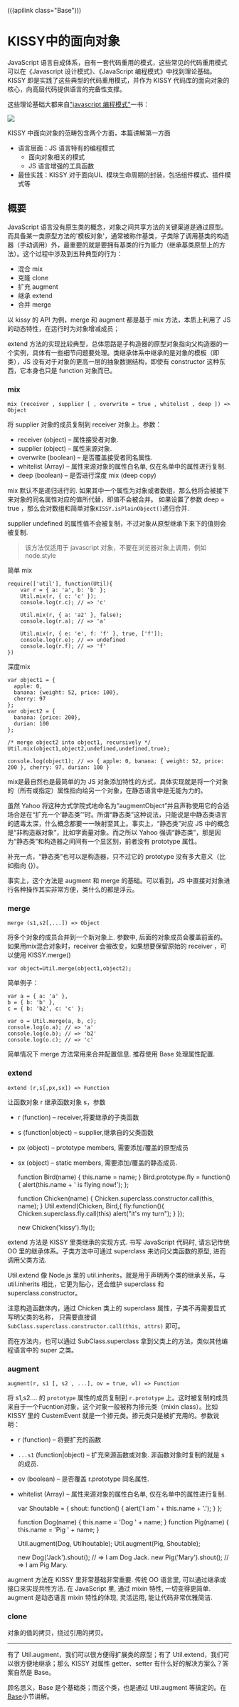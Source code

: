 (((apilink class="Base")))
# KISSY中的面向对象

JavaScript 语言自成体系，自有一套代码重用的模式，这些常见的代码重用模式可以在《Javascript 设计模式》、《JavaScript 编程模式》中找到理论基础。KISSY 即是实践了这些典型的代码重用模式，并作为 KISSY 代码库的面向对象的核心，向高层代码提供语言的完备性支撑。

这些理论基础大都来自["javascript 编程模式"](https://speakerdeck.com/lijing00333/javascript-patterns)一书：

![](http://gtms01.alicdn.com/tps/i1/T1mumMFdBdXXXMOITY-406-251.png)

KISSY 中面向对象的范畴包含两个方面，本篇讲解第一方面

- 语言层面：JS 语言特有的编程模式
	- 面向对象相关的模式
	- JS 语言增强的工具函数
- 最佳实践：KISSY 对于面向UI、模块生命周期的封装，包括组件模式、插件模式等

## 概要

JavaScript 语言没有原生类的概念，对象之间共享方法的关键渠道是通过原型。而具备某一类原型方法的'模板对象'，通常被称作基类，子类除了调用基类的构造器（手动调用）外，最重要的就是要拥有基类的行为能力（继承基类原型上的方法）。这个过程中涉及到五种典型的行为：

- 混合 mix
- 克隆 clone
- 扩充 augment
- 继承 extend
- 合并 merge

以 kissy 的 API 为例，merge 和 augment 都是基于 mix 方法，本质上利用了 JS 的动态特性，在运行时为对象增减成员；

extend 方法的实现比较典型，总体思路是子构造器的原型对象指向父构造器的一个实例，具体有一些细节问题要处理。类继承体系中继承的是对象的模板（即类），JS 没有对于对象的更高一层的抽象数据结构，即使有 constructor 这种东西，它本身也只是 function 对象而已。

### mix

`mix (receiver , supplier [ , overwrite = true , whitelist , deep ]) => Object`

将 supplier 对象的成员复制到 receiver 对象上。参数：

- receiver (object) – 属性接受者对象.
- supplier (object) – 属性来源对象.
- overwrite (boolean) – 是否覆盖接受者同名属性.
- whitelist (Array<string>) – 属性来源对象的属性白名单, 仅在名单中的属性进行复制.
- deep (boolean) – 是否进行深度 mix (deep copy)

mix 默认不是递归进行的. 如果其中一个属性为对象或者数组，那么他将会被接下来对象的同名属性对应的值所代替，即值不会被合并。 如果设置了参数 deep = true ，那么会对数组和简单对象`KISSY.isPlainObject()`递归合并.

supplier undefined 的属性值不会被复制，不过对象从原型继承下来下的值则会被复制.	

> 该方法仅适用于 javascript 对象，不要在浏览器对象上调用，例如 node.style

简单 mix

	require(['util'], function(Util){
		var r = { a: 'a', b: 'b' };
		Util.mix(r, { c: 'c' });
		console.log(r.c); // => 'c'

		Util.mix(r, { a: 'a2' }, false);
		console.log(r.a); // => 'a'

		Util.mix(r, { e: 'e', f: 'f' }, true, ['f']);
		console.log(r.e); // => undefined
		console.log(r.f); // => 'f'
	})

深度mix

	var object1 = {
	  apple: 0,
	  banana: {weight: 52, price: 100},
	  cherry: 97
	};
	var object2 = {
	  banana: {price: 200},
	  durian: 100
	};

	/* merge object2 into object1, recursively */
	Util.mix(object1,object2,undefined,undefined,true);

	console.log(object1); // => { apple: 0, banana: { weight: 52, price: 200 }, cherry: 97, durian: 100 }

mix是最自然也是最简单的为 JS 对象添加特性的方式，具体实现就是将一个对象的（所有或指定）属性指向给另一个对象，在静态语言中是无能为力的。

虽然 Yahoo 将这种方式学院式地命名为“augmentObject”并且声称使用它的合适场合是在“扩充一个‘静态类’”时。所谓“静态类”这种说法，只能说是中静态类语言的遗毒太深，什么概念都要一一映射至其上。事实上，“静态类”对应 JS 中的概念是“非构造器对象”，比如字面量对象。而之所以 Yahoo 强调“静态类”，那是因为“静态类”和构造器之间间有一个显区别，前者没有 prototype 属性。

补充一点，“静态类”也可以是构造器，只不过它的 prototype 没有多大意义（比如指向 {}）。

事实上，这个方法是 augment 和 merge 的基础。可以看到，JS 中直接对对象进行各种操作其实非常方便，类什么的都是浮云。

### merge

`merge (s1,s2[,...]) => Object`

将多个对象的成员合并到一个新对象上. 参数中, 后面的对象成员会覆盖前面的。如果用mix混合对象时，receiver 会被改变，如果想要保留原始的 receiver ，可以使用 KISSY.merge()
	
	var object=Util.merge(object1,object2);

简单例子：

	var a = { a: 'a' },
	b = { b: 'b' },
	c = { b: 'b2', c: 'c' };

	var o = Util.merge(a, b, c);
	console.log(o.a); // => 'a'
	console.log(o.b); // => 'b2'
	console.log(o.c); // => 'c'

简单情况下 merge 方法常用来合并配置信息. 推荐使用 Base 处理属性配置.


### extend

`extend (r,s[,px,sx]) => Function`

让函数对象 r 继承函数对象 s，参数

- r (function) – receiver,将要继承的子类函数
- s (function|object) – supplier,继承自的父类函数
- px (object) – prototype members, 需要添加/覆盖的原型成员
- sx (object) – static members, 需要添加/覆盖的静态成员.

	function Bird(name) { this.name = name; }
	Bird.prototype.fly = function() { alert(this.name + ' is flying now!'); };

	function Chicken(name) {
		Chicken.superclass.constructor.call(this, name);
	}
	Util.extend(Chicken, Bird,{
		fly:function(){
			Chicken.superclass.fly.call(this)
			alert("it's my turn");
		}
	});

	new Chicken('kissy').fly();

extend 方法是 KISSY 里类继承的实现方式. 书写 JavaScript 代码时, 请忘记传统 OO 里的继承体系。子类方法中可通过 superclass 来访问父类函数的原型, 进而调用父类方法.

Util.extend 像 Node.js 里的 util.inherits，就是用于声明两个类的继承关系，与 util.inherits 相比，它更为贴心，还会维护 superclass 和 superclass.constructor。

注意构造函数体内，通过 Chicken 类上的 superclass 属性，子类不再需要显式写明父类的名称， 只需要直接调 `SubClass.superclass.constructor.call(this, attrs)` 即可。

而在方法内，也可以通过 SubClass.superclass 拿到父类上的方法，类似其他编程语言中的 super 之类。

### augment

`augment(r, s1 [, s2 , ...], ov = true, wl) => Function`

将 s1,s2.... 的 `prototype` 属性的成员复制到 `r.prototype` 上。这时被复制的成员来自于一个Fucntion对象，这个对象一般被称为掺元类（mixin class）。比如 KISSY 里的 CustemEvent 就是一个掺元类。掺元类只是被扩充用的。参数说明：

- r (function) – 将要扩充的函数
- `...s1` (function|object) – 扩充来源函数或对象. 非函数对象时复制的就是 s 的成员.
- ov (boolean) – 是否覆盖 r.prototype 同名属性.
- whitelist (Array<string>) – 属性来源对象的属性白名单, 仅在名单中的属性进行复制.


	var Shoutable = {
		shout: function() { alert('I am ' + this.name + '.'); }
	};

	function Dog(name) { this.name = 'Dog ' + name; }
	function Pig(name) { this.name = 'Pig ' + name; }

	Util.augment(Dog, Utilhoutable);
	Util.augment(Pig, Shoutable);

	new Dog('Jack').shout(); // => I am Dog Jack.
	new Pig('Mary').shout(); // => I am Pig Mary.

augment 方法在 KISSY 里非常基础非常重要. 传统 OO 语言里, 可以通过继承或接口来实现共性方法. 在 JavaScript 里, 通过 mixin 特性, 一切变得更简单. augment 是动态语言 mixin 特性的体现, 灵活运用, 能让代码非常优雅简洁.

### clone

对象的值的拷贝，绕过引用的拷贝。

----------------------------------------

有了 Util.augment，我们可以很方便得扩展类的原型；有了 Util.extend，我们可以很方便地继承；那么 KISSY 对属性 getter、setter 有什么好的解决方案么？答案自然是 Base。

顾名思义，Base 是个基础类；而这个类，也是通过 Util.augment 等搞定的。在[Base](./index.html)小节讲解。
